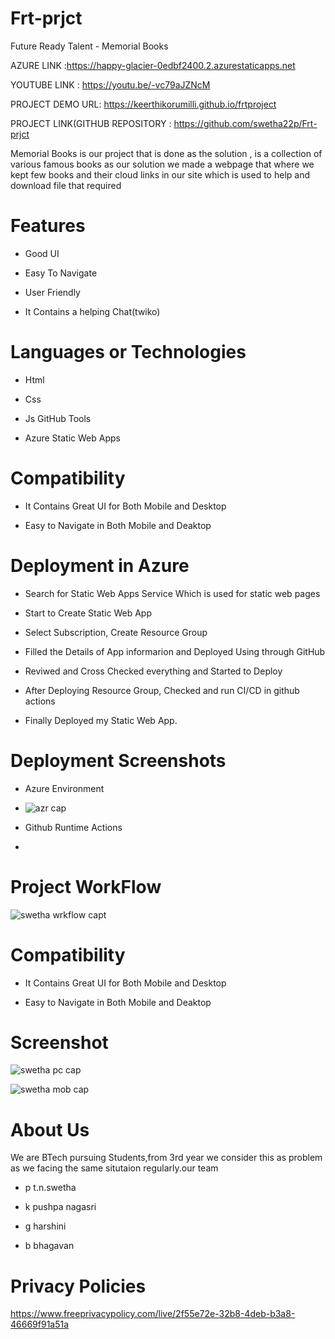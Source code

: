# Frt-prjct
Future Ready Talent - Memorial Books



AZURE LINK :https://happy-glacier-0edbf2400.2.azurestaticapps.net

YOUTUBE LINK : https://youtu.be/-vc79aJZNcM

PROJECT DEMO URL: https://keerthikorumilli.github.io/frtproject


PROJECT LINK(GITHUB REPOSITORY : https://github.com/swetha22p/Frt-prjct



Memorial Books is our project that is done as the solution , is a collection of various famous books 
as our solution we made a webpage that where we kept few books and their cloud links in our site which is used to help and download file that required


# Features
-  Good UI

-  Easy To Navigate

-  User Friendly

-  It Contains a helping Chat(twiko)



# Languages or Technologies

-  Html

-  Css

-  Js
  GitHub Tools

-  Azure Static Web Apps

# Compatibility
 -  It Contains Great UI for Both Mobile and Desktop
 
 -  Easy to Navigate in Both Mobile and Deaktop

# Deployment in Azure

-  Search for Static Web Apps Service Which is used for static web pages

-  Start to Create Static Web App

-  Select Subscription, Create Resource Group 

-  Filled the Details of App informarion and Deployed Using through GitHub

-  Reviwed and Cross Checked everything and Started to Deploy 

-  After Deploying Resource Group, Checked and run CI/CD in github actions 

-  Finally Deployed my Static Web App.

# Deployment  Screenshots

- Azure Environment
- ![azr cap](https://user-images.githubusercontent.com/94050914/199311962-e11715f8-73c9-43b7-bbef-fb0eea7b5b77.jpg)



- Github Runtime Actions
-

# Project WorkFlow

![swetha wrkflow capt](https://user-images.githubusercontent.com/94050914/199312426-c9db1ceb-9b08-4779-be97-2b9335fa1e60.jpg)


 


# Compatibility
 -  It Contains Great UI for Both Mobile and Desktop
 
 -  Easy to Navigate in Both Mobile and Deaktop
 
# Screenshot

![swetha pc cap](https://user-images.githubusercontent.com/94050914/199312535-07a54293-b371-49a5-b572-bbb1940298cc.jpg)

![swetha mob cap](https://user-images.githubusercontent.com/94050914/199312562-9fdc4106-ceed-4d1d-9ce2-9e8da5aec815.jpg)


# About Us
We are BTech pursuing Students,from 3rd year we consider this as problem as we facing the same situtaion regularly.our team

-  p t.n.swetha

-  k pushpa nagasri

-  g harshini

-  b bhagavan


# Privacy Policies 

https://www.freeprivacypolicy.com/live/2f55e72e-32b8-4deb-b3a8-46669f91a51a
